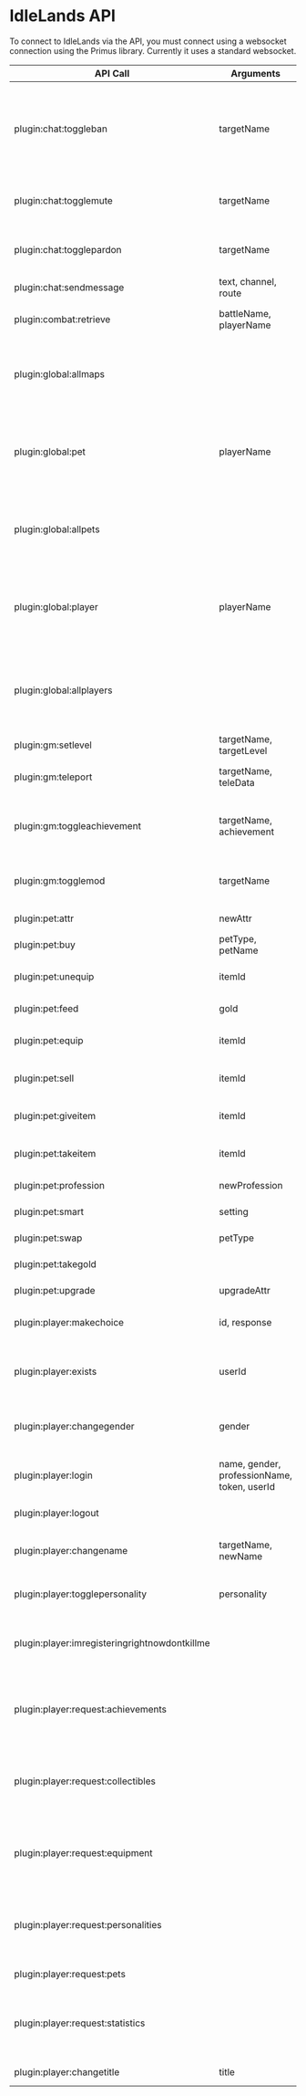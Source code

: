 
# IdleLands API

To connect to IdleLands via the API, you must connect using a websocket connection using the Primus library. Currently it uses a standard websocket.


API Call | Arguments | Description
-------- | --------- | -----------
plugin:chat:toggleban | targetName | Mod only. Toggle banned status for a particular user. Generally only used to ban, as they get kicked immediately.
plugin:chat:togglemute | targetName | Mod only. Toggle muted status for a particular user.
plugin:chat:togglepardon | targetName | Mod only. Toggle pardoned status for a particular user.
plugin:chat:sendmessage | text, channel, route | Send a chat message.
plugin:combat:retrieve | battleName, playerName | Retrieve a battle from the database.
plugin:global:allmaps |  | Get all maps for the global page display. Cannot be logged in to execute this function.
plugin:global:pet | playerName | Get all pet information for the global page display. Cannot be logged in to execute this function.
plugin:global:allpets |  | Get all pets for the global page display. Cannot be logged in to execute this function.
plugin:global:player | playerName | Get all player information for the global page display. Cannot be logged in to execute this function.
plugin:global:allplayers |  | Get all players for the global page display. Cannot be logged in to execute this function.
plugin:gm:setlevel | targetName, targetLevel | Mod only. Set a players level.
plugin:gm:teleport | targetName, teleData | Mod only. Teleport a user to a location.
plugin:gm:toggleachievement | targetName, achievement | Mod only. Toggle a permanent achievement for the target.
plugin:gm:togglemod | targetName | Mod only. Toggle moderator status for the target.
plugin:pet:attr | newAttr | Change your pets attribute.
plugin:pet:buy | petType, petName | Buy a new pet.
plugin:pet:unequip | itemId | Unequip an item from your pets gear.
plugin:pet:feed | gold | Feed your pet gold.
plugin:pet:equip | itemId | Equip an item from your pets inventory.
plugin:pet:sell | itemId | Sell an item from your pets inventory.
plugin:pet:giveitem | itemId | Give your pet an item from your equipment.
plugin:pet:takeitem | itemId | Take an item from your pet and equip it.
plugin:pet:profession | newProfession | Change your pets profession.
plugin:pet:smart | setting | Toggle a smart pet setting.
plugin:pet:swap | petType | Swap to a different pet.
plugin:pet:takegold |  | Take your pets gold.
plugin:pet:upgrade | upgradeAttr | Upgrade a facet of your pet.
plugin:player:makechoice | id, response | Make a choice from the choice log.
plugin:player:exists | userId | Unauthenticated. Check if a particular player exists for auto-login purposes.
plugin:player:changegender | gender | Change your gender based on the existing gender list.
plugin:player:login | name, gender, professionName, token, userId | Log in or register a new character. Login only requires userId.
plugin:player:logout |  | Log out of the game.
plugin:player:changename | targetName, newName | Mod only. Change targets name to something else.
plugin:player:togglepersonality | personality | Turn a personality on or off.
plugin:player:imregisteringrightnowdontkillme |  | Send this to the server to not have your socket killed while registering.
plugin:player:request:achievements |  | Request achievement data. Generally used only when looking at achievements.
plugin:player:request:collectibles |  | Request collectible data. Generally used only when looking at collectibles.
plugin:player:request:equipment |  | Request equipment data. Generally used only when looking at equipment.
plugin:player:request:personalities |  | Request personality data. Generally used only when looking at personalities.
plugin:player:request:pets |  | Request pet data.
plugin:player:request:statistics |  | Request statistics data. Generally used only when looking at statistics.
plugin:player:changetitle | title | Change your title.
